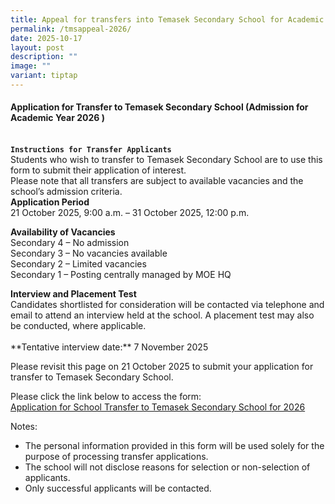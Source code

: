 ```yaml
---
title: Appeal for transfers into Temasek Secondary School for Academic Year 2025
permalink: /tmsappeal-2026/
date: 2025-10-17
layout: post
description: ""
image: ""
variant: tiptap
---
```

#### Application for Transfer to Temasek Secondary School (Admission for Academic Year 2026 )

<br>**`Instructions for Transfer Applicants`**<br>
 Students who wish to transfer to Temasek Secondary School are to use this form to submit their application of interest. <br>
Please note that all transfers are subject to available vacancies and the school’s admission criteria. <br>
<strong>Application Period</strong>
<br>21 October 2025, 9:00 a.m. – 31 October 2025, 12:00 p.m.<br>

<strong>Availability of Vacancies</strong>
<br>Secondary 4 – No admission<br>
Secondary 3 – No vacancies available<br>
Secondary 2 – Limited vacancies<br>
Secondary 1 – Posting centrally managed by MOE HQ<br>

<p><strong>Interview and Placement Test</strong>
<br>Candidates shortlisted for consideration will be contacted via telephone
and email to attend an interview held at the school. A placement test may
also be conducted, where applicable.<br>
<br>**Tentative interview date:** 7 November 2025<br>

Please revisit this page on 21 October 2025 to submit your application
for transfer to Temasek Secondary School.
	
</p>Please click the link below to access the form:
<br><a href="https://form.gov.sg/68e3251a68d22a21a3b56a7f" rel="noopener noreferrer nofollow" target="_blank">Application for School Transfer to Temasek Secondary School for 2026</a>
<p></p>

Notes:<br>
* The personal information provided in this form will be used solely for
the purpose of processing transfer applications.<br>
* The school will not disclose reasons for selection or non-selection of
applicants.
* Only successful applicants will be contacted.